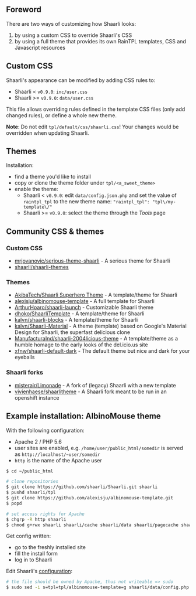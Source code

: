 ## Foreword

There are two ways of customizing how Shaarli looks:

1. by using a custom CSS to override Shaarli's CSS
2. by using a full theme that provides its own RainTPL templates, CSS and Javascript resources

## Custom CSS

Shaarli's appearance can be modified by adding CSS rules to:

- Shaarli < `v0.9.0`: `inc/user.css`
- Shaarli >= `v0.9.0`: `data/user.css`

This file allows overriding rules defined in the template CSS files (only add changed rules), or define a whole new theme.

**Note**: Do not edit `tpl/default/css/shaarli.css`! Your changes would be overridden when updating Shaarli.

## Themes

Installation:

- find a theme you'd like to install
- copy or clone the theme folder under `tpl/<a_sweet_theme>`
- enable the theme:
    - Shaarli < `v0.9.0`: edit `data/config.json.php` and set the value of `raintpl_tpl` to the new theme name:
      `"raintpl_tpl": "tpl\/my-template\/"`
    - Shaarli >= `v0.9.0`: select the theme through the _Tools_ page

## Community CSS & themes

### Custom CSS

- [mrjovanovic/serious-theme-shaarli](https://github.com/mrjovanovic/serious-theme-shaarli) - A serious theme for Shaarli
- [shaarli/shaarli-themes](https://github.com/shaarli/shaarli-themes)

### Themes

- [AkibaTech/Shaarli Superhero Theme](https://github.com/AkibaTech/Shaarli---SuperHero-Theme) - A template/theme for Shaarli
- [alexisju/albinomouse-template](https://github.com/alexisju/albinomouse-template) - A full template for Shaarli
- [ArthurHoaro/shaarli-launch](https://github.com/ArthurHoaro/shaarli-launch) - Customizable Shaarli theme
- [dhoko/ShaarliTemplate](https://github.com/dhoko/ShaarliTemplate) - A template/theme for Shaarli
- [kalvn/shaarli-blocks](https://github.com/kalvn/shaarli-blocks) - A template/theme for Shaarli
- [kalvn/Shaarli-Material](https://github.com/kalvn/Shaarli-Material) - A theme (template) based on Google's Material Design for Shaarli, the superfast delicious clone
- [ManufacturaInd/shaarli-2004licious-theme](https://github.com/ManufacturaInd/shaarli-2004licious-theme) - A template/theme as a humble homage to the early looks of the del.icio.us site
- [xfnw/shaarli-default-dark](https://github.com/xfnw/shaarli-default-dark) - The default theme but nice and dark for your eyeballs

### Shaarli forks

- [misterair/Limonade](https://github.com/misterair/limonade) - A fork of (legacy) Shaarli with a new template
- [vivienhaese/shaarlitheme](https://github.com/vivienhaese/shaarlitheme) - A Shaarli fork meant to be run in an openshift instance

## Example installation: AlbinoMouse theme

With the following configuration:

- Apache 2 / PHP 5.6
- user sites are enabled, e.g. `/home/user/public_html/somedir` is served as `http://localhost/~user/somedir`
- `http` is the name of the Apache user

```bash
$ cd ~/public_html

# clone repositories
$ git clone https://github.com/shaarli/Shaarli.git shaarli
$ pushd shaarli/tpl
$ git clone https://github.com/alexisju/albinomouse-template.git
$ popd

# set access rights for Apache
$ chgrp -R http shaarli
$ chmod g+rwx shaarli shaarli/cache shaarli/data shaarli/pagecache shaarli/tmp
```

Get config written:
- go to the freshly installed site
- fill the install form
- log in to Shaarli

Edit Shaarli's [configuration](Shaarli-configuration):
```bash
# the file should be owned by Apache, thus not writeable => sudo
$ sudo sed -i s=tpl=tpl/albinomouse-template=g shaarli/data/config.php
```
